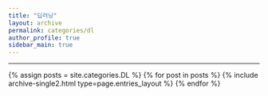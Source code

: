 ```yaml
---
title: "딥러닝"
layout: archive
permalink: categories/dl
author_profile: true
sidebar_main: true
---
```


<!-- 공백이 포함되어 있는 카테고리 이름의 경우 site.categories['a b c'] 이런식으로! -->

---

{% assign posts = site.categories.DL %}
{% for post in posts %} {% include archive-single2.html type=page.entries_layout %} {% endfor %}
